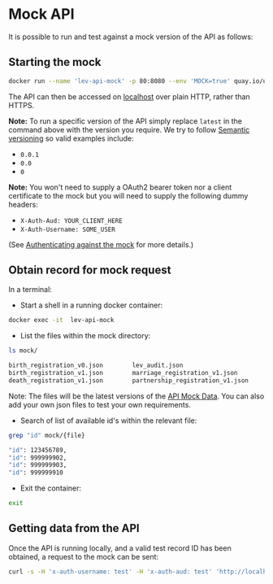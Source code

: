 # Mock API  

It is possible to run and test against a mock version of the API as follows:

## Starting the mock

```bash
docker run --name 'lev-api-mock' -p 80:8080 --env 'MOCK=true' quay.io/ukhomeofficedigital/lev-api:latest
```

The API can then be accessed on [localhost] over plain HTTP, rather than HTTPS.

**Note:** To run a specific version of the API simply replace `latest` in the command above with the version you require. We try to follow [Semantic versioning] so valid examples include:

* `0.0.1`
* `0.0`
* `0`

**Note:** You won't need to supply a OAuth2 bearer token nor a client certificate to the mock but you will need to supply the following dummy headers:

* `X-Auth-Aud: YOUR_CLIENT_HERE`
* `X-Auth-Username: SOME_USER`

(See [Authenticating against the mock] for more details.)

## Obtain record for mock request

In a terminal:

* Start a shell in a running docker container:

```bash
docker exec -it  lev-api-mock
```

* List the files within the mock directory:

```bash
ls mock/

birth_registration_v0.json        lev_audit.json
birth_registration_v1.json        marriage_registration_v1.json
death_registration_v1.json        partnership_registration_v1.json
```
Note: The files will be the latest versions of the [API Mock Data]. You can also add your own json files to test your 
own requirements.

* Search of list of available id's within the relevant file:

```bash
grep "id" mock/{file}

"id": 123456789,
"id": 999999902,
"id": 999999903,
"id": 999999910
```

* Exit the container:

```bash
exit
```

## Getting data from the API
Once the API is running locally, and a valid test record ID has been obtained, a request to the mock can be sent:

```bash
curl -s -H 'x-auth-username: test' -H 'x-auth-aud: test' 'http://localhost/v1/registration/{dataset}/{ID}'
```

[localhost]: http://localhost/
[Semantic versioning]: https://semver.org/
[Authenticating against the mock]: ./Authentication#authenticating-against-the-mock
[API Mock Data]: https://github.com/UKHomeOffice/lev-api/tree/master/mock
